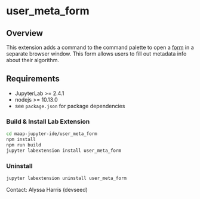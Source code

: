 # user_meta_form

## Overview
This extension adds a command to the command palette to open a [form]('https://questionnaire.maap-project.org/') 
in a separate browser window. This form allows users to fill out metadata info about their algorithm.

## Requirements
* JupyterLab >= 2.4.1
* nodejs >= 10.13.0 
* see `package.json` for package dependencies

### Build & Install Lab Extension
```bash
cd maap-jupyter-ide/user_meta_form
npm install
npm run build
jupyter labextension install user_meta_form
```

### Uninstall
```bash
jupyter labextension uninstall user_meta_form
```

Contact: Alyssa Harris (devseed)